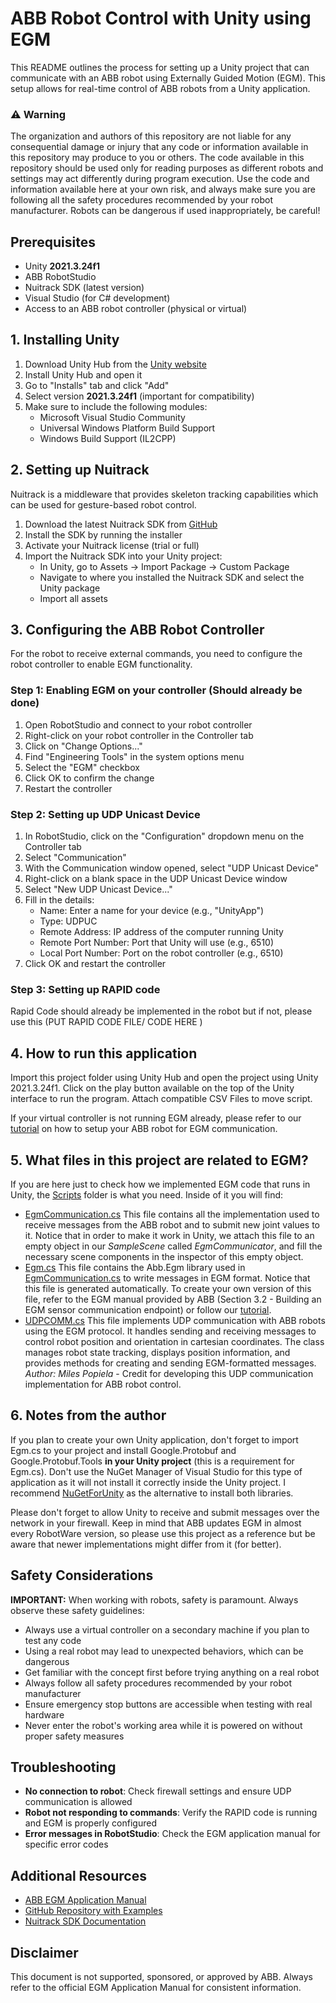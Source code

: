# ABB Robot Control with Unity using EGM

This README outlines the process for setting up a Unity project that can communicate with an ABB robot using Externally Guided Motion (EGM). This setup allows for real-time control of ABB robots from a Unity application.

### :warning: Warning

The organization and authors of this repository are not liable for any consequential damage or injury that any code or information available in this repository may produce to you or others. The code available in this repository should be used only for reading purposes as different robots and settings may act differently during program execution. Use the code and information available here at your own risk, and always make sure you are following all the safety procedures recommended by your robot manufacturer. Robots can be dangerous if used inappropriately, be careful!

## Prerequisites

- Unity **2021.3.24f1**
- ABB RobotStudio
- Nuitrack SDK (latest version)
- Visual Studio (for C# development)
- Access to an ABB robot controller (physical or virtual)

## 1. Installing Unity

1. Download Unity Hub from the [Unity website](https://unity.com/download)
2. Install Unity Hub and open it
3. Go to "Installs" tab and click "Add"
4. Select version **2021.3.24f1** (important for compatibility)
5. Make sure to include the following modules:
   - Microsoft Visual Studio Community
   - Universal Windows Platform Build Support
   - Windows Build Support (IL2CPP)

## 2. Setting up Nuitrack

Nuitrack is a middleware that provides skeleton tracking capabilities which can be used for gesture-based robot control.

1. Download the latest Nuitrack SDK from [GitHub](https://github.com/3DiVi/nuitrack-sdk)
2. Install the SDK by running the installer
3. Activate your Nuitrack license (trial or full)
4. Import the Nuitrack SDK into your Unity project:
   - In Unity, go to Assets → Import Package → Custom Package
   - Navigate to where you installed the Nuitrack SDK and select the Unity package
   - Import all assets

## 3. Configuring the ABB Robot Controller

For the robot to receive external commands, you need to configure the robot controller to enable EGM functionality.

### Step 1: Enabling EGM on your controller (Should already be done)

1. Open RobotStudio and connect to your robot controller
2. Right-click on your robot controller in the Controller tab
3. Click on "Change Options..."
4. Find "Engineering Tools" in the system options menu
5. Select the "EGM" checkbox
6. Click OK to confirm the change
7. Restart the controller

### Step 2: Setting up UDP Unicast Device

1. In RobotStudio, click on the "Configuration" dropdown menu on the Controller tab
2. Select "Communication"
3. With the Communication window opened, select "UDP Unicast Device"
4. Right-click on a blank space in the UDP Unicast Device window
5. Select "New UDP Unicast Device..."
6. Fill in the details:
   - Name: Enter a name for your device (e.g., "UnityApp")
   - Type: UDPUC
   - Remote Address: IP address of the computer running Unity
   - Remote Port Number: Port that Unity will use (e.g., 6510)
   - Local Port Number: Port on the robot controller (e.g., 6510)
7. Click OK and restart the controller

### Step 3: Setting up RAPID code 

Rapid Code should already be implemented in the robot but if not, please use this (PUT RAPID CODE FILE/ CODE HERE )

## 4. How to run this application

Import this project folder using Unity Hub and open the project using Unity 2021.3.24f1. Click on the play button available on the top of the Unity interface to run the program. Attach compatible CSV Files to move script.

If your virtual controller is not running EGM already, please refer to our [tutorial](https://github.com/vcuse/egm-for-abb-robots/blob/main/EGM-Preparing-your-robot.pdf) on how to setup your ABB robot for EGM communication.

## 5. What files in this project are related to EGM?

If you are here just to check how we implemented EGM code that runs in Unity, the [Scripts](https://github.com/vcuse/egm-for-abb-robots/tree/main/Unity-Example/Assets/Scripts) folder is what you need. Inside of it you will find:

- [EgmCommunication.cs](https://github.com/vcuse/egm-for-abb-robots/blob/main/Unity-Example/Assets/Scripts/EgmCommunication.cs) This file contains all the implementation used to receive messages from the ABB robot and to submit new joint values to it. Notice that in order to make it work in Unity, we attach this file to an empty object in our _SampleScene_ called _EgmCommunicator_, and fill the necessary scene components in the inspector of this empty object.
- [Egm.cs](https://github.com/vcuse/egm-for-abb-robots/blob/main/WPF-Example/Egm.cs) This file contains the Abb.Egm library used in [EgmCommunication.cs](https://github.com/vcuse/egm-for-abb-robots/blob/main/Unity-Example/Assets/Scripts/EgmCommunication.cs) to write messages in EGM format. Notice that this file is generated automatically. To create your own version of this file, refer to the EGM manual provided by ABB (Section 3.2 - Building an EGM sensor communication endpoint) or follow our [tutorial](https://github.com/vcuse/egm-for-abb-robots/blob/main/EGM-Preparing-your-robot.pdf).
- [UDPCOMM.cs](Assets/Scripts/UDPCOMM.cs) This file implements UDP communication with ABB robots using the EGM protocol. It handles sending and receiving messages to control robot position and orientation in cartesian coordinates. The class manages robot state tracking, displays position information, and provides methods for creating and sending EGM-formatted messages. _Author: Miles Popiela_ - Credit for developing this UDP communication implementation for ABB robot control.

## 6. Notes from the author

If you plan to create your own Unity application, don't forget to import Egm.cs to your project and install Google.Protobuf and Google.Protobuf.Tools **in your Unity project** (this is a requirement for Egm.cs). Don't use the NuGet Manager of Visual Studio for this type of application as it will not install it correctly inside the Unity project. I recommend [NuGetForUnity](https://github.com/GlitchEnzo/NuGetForUnity) as the alternative to install both libraries.

Please don't forget to allow Unity to receive and submit messages over the network in your firewall. Keep in mind that ABB updates EGM in almost every RobotWare version, so please use this project as a reference but be aware that newer implementations might differ from it (for better).

## Safety Considerations

**IMPORTANT:** When working with robots, safety is paramount. Always observe these safety guidelines:

- Always use a virtual controller on a secondary machine if you plan to test any code
- Using a real robot may lead to unexpected behaviors, which can be dangerous
- Get familiar with the concept first before trying anything on a real robot
- Always follow all safety procedures recommended by your robot manufacturer
- Ensure emergency stop buttons are accessible when testing with real hardware
- Never enter the robot's working area while it is powered on without proper safety measures

## Troubleshooting

- **No connection to robot**: Check firewall settings and ensure UDP communication is allowed
- **Robot not responding to commands**: Verify the RAPID code is running and EGM is properly configured
- **Error messages in RobotStudio**: Check the EGM application manual for specific error codes

## Additional Resources

- [ABB EGM Application Manual](https://library.e.abb.com/public/f05090fae99a4d0ba2ee332e50865791/3HAC073318%20AM%20Externally%20Guided%20Motion%20RW7-en.pdf)
- [GitHub Repository with Examples](https://github.com/vcuse/egm-for-abb-robots/)
- [Nuitrack SDK Documentation](https://github.com/3DiVi/nuitrack-sdk)

## Disclaimer

This document is not supported, sponsored, or approved by ABB. Always refer to the official EGM Application Manual for consistent information.
